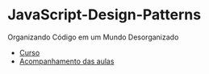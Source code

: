 # JavaScript-Design-Patterns
Organizando Código em um Mundo Desorganizado

- [Curso](https://br.udacity.com/course/javascript-design-patterns--ud989)
- [Acompanhamento das aulas](https://github.com/DayJS/JavaScript-Design-Patterns/issues)
